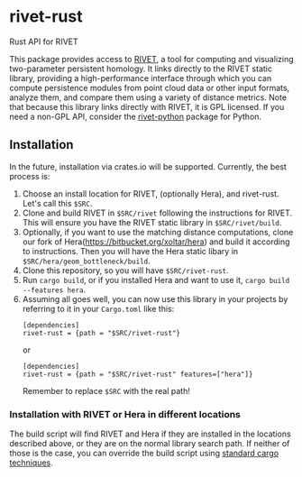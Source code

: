 # rivet-rust
Rust API for RIVET

This package provides access to [RIVET](http://rivet.online), a tool for computing and visualizing two-parameter persistent homology.
It links directly to the RIVET static library, providing a high-performance interface through which you can compute persistence modules
from point cloud data or other input formats, analyze them, and compare them using a variety of distance metrics. Note that
because this library links directly with RIVET, it is GPL licensed. If you need a non-GPL API, consider the [rivet-python](https://github.com/rivettda/rivet-python) package for Python.

## Installation

In the future, installation via crates.io will be supported. Currently, the best process is:

1. Choose an install location for RIVET, (optionally Hera), and rivet-rust. Let's call this `$SRC`.
2. Clone and build RIVET in `$SRC/rivet` following the instructions for RIVET. This will ensure you have the 
   RIVET static library in `$SRC/rivet/build`.
3. Optionally, if you want to use the matching distance computations, clone our fork of Hera(https://bitbucket.org/xoltar/hera)
   and build it according to instructions. Then you will have the Hera static libary in `$SRC/hera/geom_bottleneck/build`.
4. Clone this repository, so you will have `$SRC/rivet-rust`.
5. Run `cargo build`, or if you installed Hera and want to use it, `cargo build --features hera`.
6. Assuming all goes well, you can now use this library in your projects by referring to it in your `Cargo.toml` like this:
   ```
   [dependencies]
   rivet-rust = {path = "$SRC/rivet-rust"}
   ```
   or
   ```
   [dependencies]
   rivet-rust = {path = "$SRC/rivet-rust" features=["hera"]}
   ```
   Remember to replace `$SRC` with the real path!

### Installation with RIVET or Hera in different locations
The build script will find RIVET and Hera if they are installed in the locations
described above, or they are on the normal library search path. If neither of 
those is the case, you can override the build script using [standard cargo techniques](https://doc.rust-lang.org/cargo/reference/build-scripts.html#overriding-build-scripts).